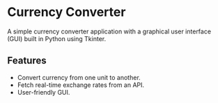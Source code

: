 # Currency Converter

A simple currency converter application with a graphical user interface (GUI) built in Python using Tkinter.

## Features

- Convert currency from one unit to another.
- Fetch real-time exchange rates from an API.
- User-friendly GUI.
